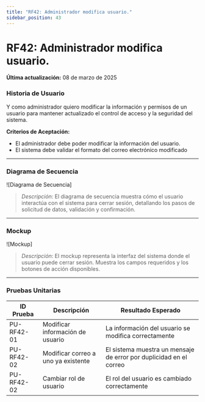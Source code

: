 ```yaml
---
title: "RF42: Administrador modifica usuario."  
sidebar_position: 43
---
```


# RF42: Administrador modifica usuario.

**Última actualización:** 08 de marzo de 2025

### Historia de Usuario

Y como administrador quiero modificar la información y permisos de un usuario para mantener actualizado el control de acceso y la seguridad del sistema. 

  **Criterios de Aceptación:**
  - El administrador debe poder modificar la información del usuario.
  - El sistema debe validar el formato del correo electrónico modificado

---

### Diagrama de Secuencia

![Diagrama de Secuencia] 

> *Descripción*: El diagrama de secuencia muestra cómo el usuario interactúa con el sistema para cerrar sesión, detallando los pasos de solicitud de datos, validación y confirmación.

---

### Mockup

![Mockup]

> *Descripción*: El mockup representa la interfaz del sistema donde el usuario puede cerrar sesión. Muestra los campos requeridos y los botones de acción disponibles.

---

### Pruebas Unitarias 
| ID Prueba | Descripción | Resultado Esperado |
|-----------|-------------|--------------------|
|PU-RF42-01|Modificar información de usuario|La información del usuario se modifica correctamente|
|PU-RF42-02|Modificar correo a uno ya existente|El sistema muestra un mensaje de error por duplicidad en el correo|
|PU-RF42-02|Cambiar rol de usuario| El rol del usuario es cambiado correctamente|
